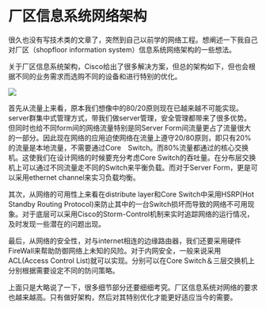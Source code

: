 厂区信息系统网络架构
==========

很久也没有写技术类的文章了，突然到自己以前学的网络工程。想阐述一下我自己对厂区（shopfloor information system）信息系统网络架构的一些想法。

关于厂区信息系统架构，Cisco给出了很多解决方案，但总的架构如下，但也会根据不同的业务需求而选购不同的设备和进行特别的优化。

![](http://blog.chinaunix.net/u/11680/photo/060726182906.jpg)

首先从流量上来看，原本我们想像中的80/20原则现在已越来越不可能实现。server群集中式管理方式，带我们做server管理，安全管理都带来了很多优势。但同时也给不同form间的网络流量特别是同Server Form间流量更占了流量很大的一部分。因此现在网络的应用迫使网络在流量上遵守20/80原则，即只有20%的流量是本地流量，不需要通过Core　Switch。而80%流量都通过的核心交换机。这使我们在设计网络的时候要充分考虑Core Switch的吞吐量。在分布层交换机上可以通过不同流量走不同的Switch来平衡负载。而对于Server Form，更是可以采用ethernet channel来实习负载均衡。

其次，从网络的可用性上来看在distribute layer和Core Switch中采用HSRP(Hot Standby Routing Protocol)来防止其中的一台Switch损坏而导致的网络不可用现象。对于底层可以采用Cisco的Storm-Control机制来实时追踪网络的运行情况，及时发现一些潜在的问题出现。

最后，从网络的安全性，对与internet相连的边缘路由器，我们还要采用硬件FireWall来帮助防御网络上未知的风险。对于内网安全，一般来说采用ACL(Access Control List)就可以实现。分别可以在Core Switch＆三层交换机上分别根据需要设定不同的防问策略。

上面只是大略说了一下，很多细节部分还要细细考究。厂区信息系统对网络的要求也越来越高。只有做好架构，然后对其特别优化才能更好适应当今的需要。